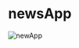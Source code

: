 # newsApp
![newApp](https://user-images.githubusercontent.com/61792715/126592595-d5736f51-745f-4687-b11e-d714ee07ac37.png)
